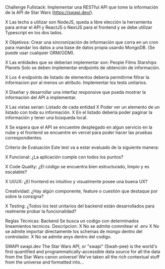 Challenge Fullstack: Implementar una RESTful API que tome la información de la API de Star Wars (https://swapi.dev/).

X Las techs a utilizar son NodeJS, queda a libre elección la herramienta para armar el API y ReactJS o NextJS para el frontend y se debe utilizar Typescript en los dos lados.

X Objetivos: Crear una sincronización de información que corra en un cron para mandar los datos a una base de datos propia usando MongoDB. (Se puede usar cualquier ORM/ODM).

X Las entidades que se deberian implementar son: People Films Starships Planets Solo se deben implementar endpoints de obtención de información.

X Los 4 endpoints de listado de elementos deberia permitirme filtrar la informacion por al menos un atributo. Implementar los tests unitarios.

X Diseñar y desarrollar una interfaz responsive que pueda mostrar la información del API a implementar.

X Las vistas serian: Listado de cada entidad
X Poder ver un elemento de un listado con toda su información.
X En el listado debería poder paginar la información y tener una búsqueda local.

X Se espera que el API se encuentre desplegado en algun servicio en la nube y el frontend se encuentre en vercel para poder hacer las pruebas correspondientes.

Criterio de Evaluación Este test va a estar evaluado de la siguiente manera:

X Funcional: ¿La aplicación cumple con todos los puntos?

X Code Quality: ¿El código se encuentra bien estructurado, limpio y es escalable?

X UI/UX: ¿El frontend es intuitivo y visualmente posee una buena UX?

Creatividad: ¿Hay algún componente, feature o cuestión que destaque por sobre la consigna?

X Testing: ¿Todos los test unitarios del backend están desarrollados para realmente probar la funcionalidad?

Reglas Técnicas: Backend
Se busca un codigo con determinados lineamientos tecnicos.
Descripcion:
X No se admite commitear el .env
X No se admite importar directamente los schemas de mongo dentro del controlador.
X No se admite anys dentro del codigo.

SWAPI swapi.dev The Star Wars API, or "swapi" (Swah-pee) is the world's first quantified and programmatically-accessible data source for all the data from the Star Wars canon universe! We've taken all the rich contextual stuff from the universe and formatted into...
